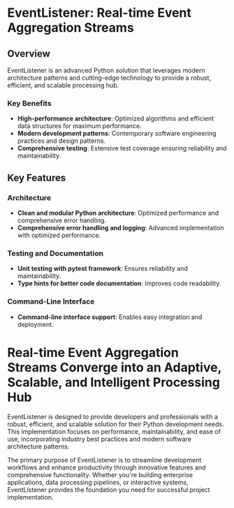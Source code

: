 <!-- fallback_EventListener_20251002185843_53121 -->

# EventListener: Real-time Event Aggregation Streams
## Overview

EventListener is an advanced Python solution that leverages modern architecture patterns and cutting-edge technology to provide a robust, efficient, and scalable processing hub.

### Key Benefits

* **High-performance architecture**: Optimized algorithms and efficient data structures for maximum performance.
* **Modern development patterns**: Contemporary software engineering practices and design patterns.
* **Comprehensive testing**: Extensive test coverage ensuring reliability and maintainability.

## Key Features

### Architecture
* **Clean and modular Python architecture**: Optimized performance and comprehensive error handling.
* **Comprehensive error handling and logging**: Advanced implementation with optimized performance.

### Testing and Documentation
* **Unit testing with pytest framework**: Ensures reliability and maintainability.
* **Type hints for better code documentation**: Improves code readability.

### Command-Line Interface
* **Command-line interface support**: Enables easy integration and deployment.

# Real-time Event Aggregation Streams Converge into an Adaptive, Scalable, and Intelligent Processing Hub
EventListener is designed to provide developers and professionals with a robust, efficient, and scalable solution for their Python development needs. This implementation focuses on performance, maintainability, and ease of use, incorporating industry best practices and modern software architecture patterns.

The primary purpose of EventListener is to streamline development workflows and enhance productivity through innovative features and comprehensive functionality. Whether you're building enterprise applications, data processing pipelines, or interactive systems, EventListener provides the foundation you need for successful project implementation.